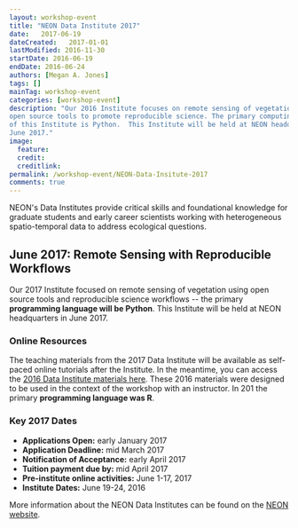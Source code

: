 ```yaml
---
layout: workshop-event
title: "NEON Data Institute 2017"
date:   2017-06-19
dateCreated:   2017-01-01
lastModified: 2016-11-30
startDate: 2016-06-19
endDate: 2016-06-24
authors: [Megan A. Jones]
tags: []
mainTag: workshop-event
categories: [workshop-event]
description: "Our 2016 Institute focuses on remote sensing of vegetation using 
open source tools to promote reproducible science. The primary computing language
of this Institute is Python.  This Institute will be held at NEON headquarters in 
June 2017."
image:
  feature: 
  credit:
  creditlink: 
permalink: /workshop-event/NEON-Data-Insitute-2017
comments: true 
---
```


NEON's Data Institutes provide critical skills and foundational knowledge for 
graduate students and early career scientists working with heterogeneous 
spatio-temporal data to address ecological questions. 

## June 2017: Remote Sensing with Reproducible Workflows
Our 2017 Institute focused on remote sensing of vegetation using open source 
tools and reproducible science workflows -- the primary **programming language will 
be Python**. This Institute will be held at NEON headquarters in June 2017.

### Online Resources
The teaching materials from the 2017 Data Institute will be available as 
self-paced online tutorials after the Institute. In the meantime, you can access 
the 
<a href="{{ site.baseurl}}/workshop-event/NEON-Work-With-Data-Insitute-2016/" target="_blank">2016 Data Institute materials here</a>.
These 2016 materials were designed to be used in the context of the workshop with an 
instructor. In 201 the primary **programming language was R**.


### Key 2017 Dates 

* **Applications Open:** early January 2017
* **Application Deadline:** mid March 2017 
* **Notification of Acceptance:** early April 2017
* **Tuition payment due by:** mid April 2017 
* **Pre-institute online activities:** June 1-17, 2017 
* **Institute Dates:** June 19-24, 2016

More information about the NEON Data Institutes can be found on the 
<a href="http://www.neonscience.org/learn-experience/data-institutes" target="_blank"> NEON website</a>. 

